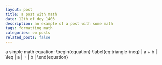 ```yaml
---
layout: post
title: a post with math
date: 12th of dey 1403
description: an example of a post with some math
tags: formatting math
categories: cw posts
related_posts: false
---
```


a simple math equation:
\begin{equation}
\label{eq:triangle-ineq}
| a + b | \leq | a | + | b |
\end{equation}

